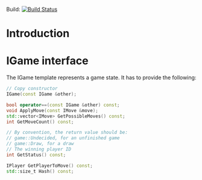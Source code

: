 Build: [![Build Status](https://travis-ci.org/kaspersky/gengine.png)](https://travis-ci.org/kaspersky/gengine)

# Introduction

# IGame interface

The IGame template represents a game state. It has to provide the following:

```C++
// Copy constructor
IGame(const IGame &other);

bool operator==(const IGame &other) const;
void ApplyMove(const IMove &move);
std::vector<IMove> GetPossibleMoves() const;
int GetMoveCount() const;

// By convention, the return value should be:
// game::Undecided, for an unfinished game
// game::Draw, for a draw
// The winning player ID
int GetStatus() const;

IPlayer GetPlayerToMove() const;
std::size_t Hash() const;